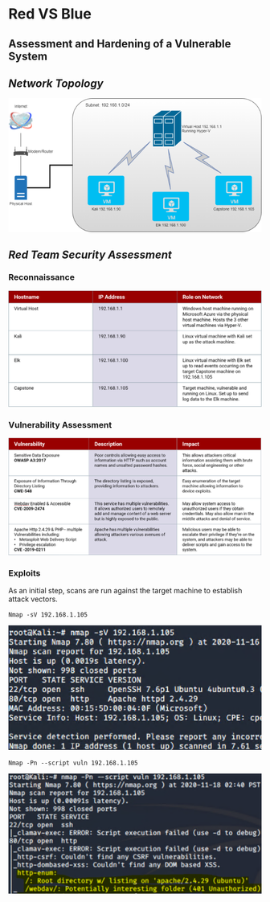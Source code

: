 # Red VS Blue
## Assessment and Hardening of a Vulnerable System

## _Network Topology_
  
![Network Topology](https://github.com/OmarG13/Red-VS-Blue-Assessment-and-Hardening-of-a-Vulnerable-System/blob/main/Images/Network%20Topology.png)

## _Red Team Security Assessment_

### Reconnaissance 

![Recon](https://github.com/OmarG13/Red-VS-Blue-Assessment-and-Hardening-of-a-Vulnerable-System/blob/main/Images/Recon1.PNG)

### Vulnerability Assessment

![Vulnerabilities](https://github.com/OmarG13/Red-VS-Blue-Assessment-and-Hardening-of-a-Vulnerable-System/blob/main/Images/Vuln.PNG)

### Exploits

As an initial step, scans are run against the target machine to establish attack vectors.
```
Nmap -sV 192.168.1.105
```

![Nmap Scan1](https://github.com/OmarG13/Red-VS-Blue-Assessment-and-Hardening-of-a-Vulnerable-System/blob/main/Images/Nmap1.PNG)

```
Nmap -Pn --script vuln 192.168.1.105
```

![Nmap Scan2](https://github.com/OmarG13/Red-VS-Blue-Assessment-and-Hardening-of-a-Vulnerable-System/blob/main/Images/Nmap2.PNG)
